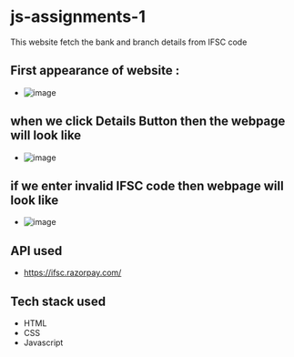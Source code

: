 # js-assignments-1
This website fetch the bank and branch details from IFSC code

## First appearance of website :
- ![image](https://github.com/reshabh01/js-assignments-1/assets/150249659/b5ed034b-d7e0-4287-9009-76e87e1f7aef)


## when we click Details Button then the webpage will look like
- ![image](https://github.com/reshabh01/js-assignments-1/assets/150249659/a11b07f2-63ac-434f-8d62-b226b694327e)

## if we enter invalid IFSC code then webpage will look like
- ![image](https://github.com/reshabh01/js-assignments-1/assets/150249659/9068aafc-6068-46da-b198-83abb53a86c2)


## API used
- https://ifsc.razorpay.com/

  
## Tech stack used
- HTML
- CSS
- Javascript

